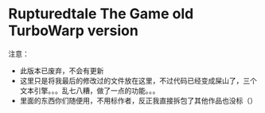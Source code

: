 # Rupturedtale The Game old TurboWarp version
注意：
- 此版本已废弃，不会有更新
- 这里只是将我最后的修改过的文件放在这里，不过代码已经变成屎山了，三个文本引擎。。。乱七八糟，做了一点的功能。。。
- 里面的东西你们随便用，不用标作者，反正我直接拆包了其他作品也没标（）

